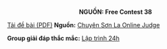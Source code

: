 **<center>NGUỒN: Free Contest 38</center>**

[Tải đề bài (PDF)](/statements/2221/TINHTONG.pdf)
**Nguồn:** [Chuyên Sơn La Online Judge](http://csloj.ddns.net/)

**Group giải đáp thắc mắc:** [Lập trình 24h](https://www.facebook.com/groups/1386904321519984)